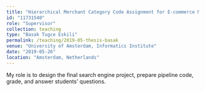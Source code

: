 ```yaml
---
title: "Hierarchical Merchant Category Code Assignment for E-commerce Merchants (Master Thesis, Done)"
id: "11731540"
role: "Supervisor"
collection: teaching
type: "Basak Tugce Eskili"
permalink: /teaching/2019-05-thesis-basak
venue: "University of Amsterdam, Informatics Institute"
date: "2019-05-26"
location: "Amsterdam, Netherlands"
---
```


My role is to design the final search engine project, prepare pipeline code, grade, and answer students’ questions.
